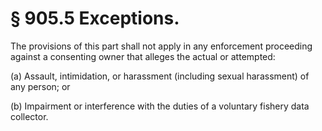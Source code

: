 # § 905.5   Exceptions.

The provisions of this part shall not apply in any enforcement proceeding against a consenting owner that alleges the actual or attempted:


(a) Assault, intimidation, or harassment (including sexual harassment) of any person; or


(b) Impairment or interference with the duties of a voluntary fishery data collector.





